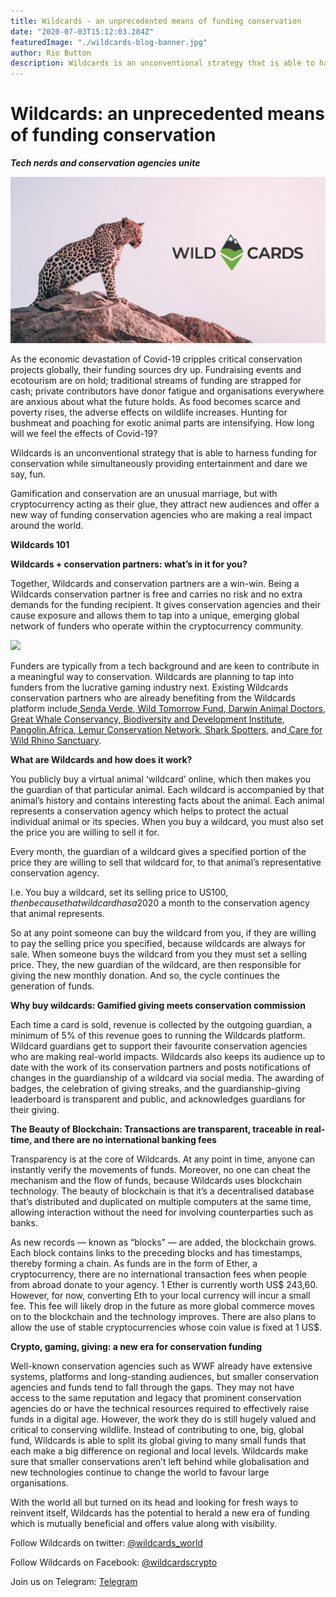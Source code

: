 ```yaml
---
title: Wildcards - an unprecedented means of funding conservation
date: "2020-07-03T15:12:03.284Z"
featuredImage: "./wildcards-blog-banner.jpg"
author: Rio Button
description: Wildcards is an unconventional strategy that is able to harness funding for conservation while simultaneously providing entertainment and dare we say, fun.
---
```


# Wildcards: an unprecedented means of funding conservation

**_Tech nerds and conservation agencies unite_**

![](./wildcards-blog-banner.jpg)

As the economic devastation of Covid-19 cripples critical conservation projects globally, their funding sources dry up. Fundraising events and ecotourism are on hold; traditional streams of funding are strapped for cash; private contributors have donor fatigue and organisations everywhere are anxious about what the future holds. As food becomes scarce and poverty rises, the adverse effects on wildlife increases. Hunting for bushmeat and poaching for exotic animal parts are intensifying. How long will we feel the effects of Covid-19?

Wildcards is an unconventional strategy that is able to harness funding for conservation while simultaneously providing entertainment and dare we say, fun.

Gamification and conservation are an unusual marriage, but with cryptocurrency acting as their glue, they attract new audiences and offer a new way of funding conservation agencies who are making a real impact around the world.

**Wildcards 101**

**Wildcards + conservation partners: what’s in it for you?**

Together, Wildcards and conservation partners are a win-win. Being a Wildcards conservation partner is free and carries no risk and no extra demands for the funding recipient. It gives conservation agencies and their cause exposure and allows them to tap into a unique, emerging global network of funders who operate within the cryptocurrency community.

![](https://cdn-images-1.medium.com/max/3200/0*6mVuHkvF0xcszAvW)

Funders are typically from a tech background and are keen to contribute in a meaningful way to conservation. Wildcards are planning to tap into funders from the lucrative gaming industry next. Existing Wildcards conservation partners who are already benefiting from the Wildcards platform include[ Senda Verde](http://www.sendaverde.org/),[ Wild Tomorrow Fund](https://www.wildtomorrowfund.org/),[ Darwin Animal Doctors](http://darwinanimaldoctors.org/),[ Great Whale Conservancy](https://www.greatwhaleconservancy.org/),[ Biodiversity and Development Institute](http://thebdi.org/),[ Pangolin.Africa](https://www.pangolin.africa/),[ Lemur Conservation Network](https://www.lemurconservationnetwork.org/),[ Shark Spotters](https://sharkspotters.org.za/), and[ Care for Wild Rhino Sanctuary](https://www.careforwild.co.za/).

**What are Wildcards and how does it work?**

You publicly buy a virtual animal ‘wildcard’ online, which then makes you the guardian of that particular animal. Each wildcard is accompanied by that animal’s history and contains interesting facts about the animal. Each animal represents a conservation agency which helps to protect the actual individual animal or its species. When you buy a wildcard, you must also set the price you are willing to sell it for.

Every month, the guardian of a wildcard gives a specified portion of the price they are willing to sell that wildcard for, to that animal’s representative conservation agency.

I.e. You buy a wildcard, set its selling price to US$100, then because that wildcard has a 20% monthly donation you give US$20 a month to the conservation agency that animal represents.

So at any point someone can buy the wildcard from you, if they are willing to pay the selling price you specified, because wildcards are always for sale. When someone buys the wildcard from you they must set a selling price. They, the new guardian of the wildcard, are then responsible for giving the new monthly donation. And so, the cycle continues the generation of funds.

**Why buy wildcards: Gamified giving meets conservation commission**

Each time a card is sold, revenue is collected by the outgoing guardian, a minimum of 5% of this revenue goes to running the Wildcards platform. Wildcard guardians get to support their favourite conservation agencies who are making real-world impacts. Wildcards also keeps its audience up to date with the work of its conservation partners and posts notifications of changes in the guardianship of a wildcard via social media. The awarding of badges, the celebration of giving streaks, and the guardianship-giving leaderboard is transparent and public, and acknowledges guardians for their giving.

**The Beauty of Blockchain: Transactions are transparent, traceable in real-time, and there are no international banking fees**

Transparency is at the core of Wildcards. At any point in time, anyone can instantly verify the movements of funds. Moreover, no one can cheat the mechanism and the flow of funds, because Wildcards uses blockchain technology. The beauty of blockchain is that it’s a decentralised database that’s distributed and duplicated on multiple computers at the same time, allowing interaction without the need for involving counterparties such as banks.

As new records — known as “blocks” — are added, the blockchain grows. Each block contains links to the preceding blocks and has timestamps, thereby forming a chain. As funds are in the form of Ether, a cryptocurrency, there are no international transaction fees when people from abroad donate to your agency. 1 Ether is currently worth US$ 243,60. However, for now, converting Eth to your local currency will incur a small fee. This fee will likely drop in the future as more global commerce moves on to the blockchain and the technology improves. There are also plans to allow the use of stable cryptocurrencies whose coin value is fixed at 1 US$.

**Crypto, gaming, giving: a new era for conservation funding**

Well-known conservation agencies such as WWF already have extensive systems, platforms and long-standing audiences, but smaller conservation agencies and funds tend to fall through the gaps. They may not have access to the same reputation and legacy that prominent conservation agencies do or have the technical resources required to effectively raise funds in a digital age. However, the work they do is still hugely valued and critical to conserving wildlife. Instead of contributing to one, big, global fund, Wildcards is able to split its global giving to many small funds that each make a big difference on regional and local levels. Wildcards make sure that smaller conservations aren’t left behind while globalisation and new technologies continue to change the world to favour large organisations.

With the world all but turned on its head and looking for fresh ways to reinvent itself, Wildcards has the potential to herald a new era of funding which is mutually beneficial and offers value along with visibility.

Follow Wildcards on twitter: [@wildcards_world](https://twitter.com/wildcards_world)

Follow Wildcards on Facebook: [@wildcardscrypto](https://www.facebook.com/wildcards.conservation)

Join us on Telegram: [Telegram](https://t.me/wildcardsworld)
